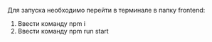 Для запуска необходимо перейти в терминале в папку frontend:
1. Ввести команду npm i
2. Ввести команду npm run start

